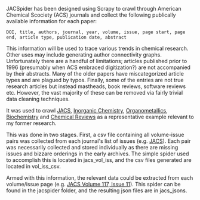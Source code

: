 JACSpider has been designed using Scrapy to crawl through American Chemical Scociety (ACS) journals and collect the following publically available information for each paper:

	DOI, title, authors, journal, year, volume, issue, page start, page end, article type, publication date, abstract

This information will be used to trace various trends in chemical research. Other uses may include generating author connectivity graphs. Unfortunately there are a handful of limitations; articles published prior to 1996 (presumably when ACS embraced digitization?) are not accompanied by their abstracts. Many of the older papers have miscategorized article types and are plagued by typos. Finally, some of the entries are not true research articles but instead mastheads, book reviews, software reviews etc. However, the vast majority of these can be removed via fairly trivial data cleaning techniques.

It was used to crawl [JACS](https://pubs.acs.org/journal/jacsat), [Inorganic Chemistry](https://pubs.acs.org/journal/inocaj), [Organometallics](https://pubs.acs.org/journal/orgnd7), [Biochemistry](https://pubs.acs.org/journal/bichaw) and [Chemical Reviews](https://pubs.acs.org/journal/chreay) as a representative example relevant to my former research.

This was done in two stages. First, a csv file containing all volume-issue pairs was collected from each journal's list of issues (e.g. [JACS](https://pubs.acs.org/loi/jacsat/group/d1990.y1999)). Each pair was necessarily collected and stored individually as there are missing issues and bizzare orderings in the early archives. The simple spider used to accomplish this is located in jacs_vol_iss, and the csv files generated are located in vol_iss_csv.

Armed with this information, the relevant data could be extracted from each volume/issue page (e.g. [JACS Volume 117, Issue 11](https://pubs.acs.org/toc/jacsat/117/11)). This spider can be found in the jacspider folder, and the resulting json files are in jacs_jsons.
